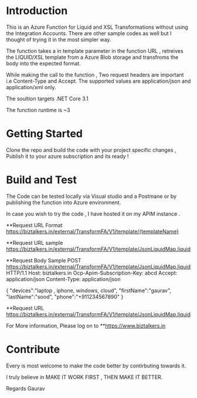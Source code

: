 # Introduction 
This is an Azure Function for Liquid and XSL Transformations without using the Integration Accounts. There are other sample codes as well but I thought of trying it in the most simpler way. 

The function takes a in template parameter in the function URL , retreives the LIQUID/XSL template from a Azure Blob storage and transfroms the body into the expected format.

While making the call to the function , Two request headers are important i.e Content-Type and Accept. The supported values are application/json and application/xml only. 

The soultion targets .NET Core 3.1 

The function runtime is ~3

# Getting Started

Clone the repo and build the code with your project specific changes , Publish it to your azure subscription and its ready !

# Build and Test
The Code can be tested locally via Visual studio and a Postmane or by publishing the function into Azure environment.

In case you wish to try the code , I have hosted it on my APIM instance .

  **Request URL Format 
  https://biztalkers.in/external/TransformFA/V1/template/{templateName}

  **Request URL sample
  https://biztalkers.in/external/TransformFA/V1/template/JsonLiquidMap.liquid

  **Request Body Sample
  POST https://biztalkers.in/external/TransformFA/V1/template/JsonLiquidMap.liquid HTTP/1.1
  Host: biztalkers.in
  Ocp-Apim-Subscription-Key: abcd
  Accept: application/json
  Content-Type: application/json

  {
    "devices":"laptop , iphone, windows, cloud",
    "firstName":"gaurav",
    "lastName":"sood",
    "phone":"+911234567890"
  }


   **Request URL
   https://biztalkers.in/external/TransformFA/V1/template/JsonLiquidMap.liquid
 
For More information, Please log on to **https://www.biztalkers.in 

# Contribute
Every is most welcome to make the code better by contirbuting towards it. 

I truly believe in  MAKE IT WORK FIRST  , THEN MAKE IT BETTER.

Regards
Gaurav
